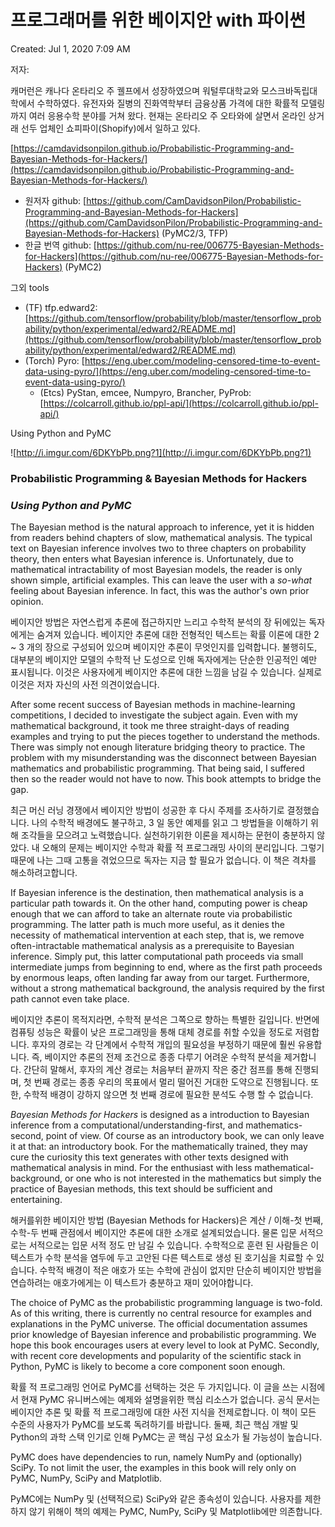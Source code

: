 # 프로그래머를 위한 베이지안 with 파이썬

Created: Jul 1, 2020 7:09 AM

저자: 

캐머런은 캐나다 온타리오 주 궬프에서 성장하였으며 워털루대학교와 모스크바독립대학에서 수학하였다. 유전자와 질병의 진화역학부터 금융상품 가격에 대한 확률적 모델링까지 여러 응용수학 분야를 거쳐 왔다. 현재는 온타리오 주 오타와에 살면서 온라인 상거래 선두 업체인 쇼피파이(Shopify)에서 일하고 있다.

[https://camdavidsonpilon.github.io/Probabilistic-Programming-and-Bayesian-Methods-for-Hackers/](https://camdavidsonpilon.github.io/Probabilistic-Programming-and-Bayesian-Methods-for-Hackers/)

- 원저자 github: [https://github.com/CamDavidsonPilon/Probabilistic-Programming-and-Bayesian-Methods-for-Hackers](https://github.com/CamDavidsonPilon/Probabilistic-Programming-and-Bayesian-Methods-for-Hackers) (PyMC2/3, TFP)
- 한글 번역 github: [https://github.com/nu-ree/006775-Bayesian-Methods-for-Hackers](https://github.com/nu-ree/006775-Bayesian-Methods-for-Hackers) (PyMC2)

그외 tools

- (TF) tfp.edward2: [https://github.com/tensorflow/probability/blob/master/tensorflow_probability/python/experimental/edward2/README.md](https://github.com/tensorflow/probability/blob/master/tensorflow_probability/python/experimental/edward2/README.md)
- (Torch) Pyro:
[https://eng.uber.com/modeling-censored-time-to-event-data-using-pyro/](https://eng.uber.com/modeling-censored-time-to-event-data-using-pyro/)
    - (Etcs) PyStan, emcee, Numpyro, Brancher, PyProb: [https://colcarroll.github.io/ppl-api/](https://colcarroll.github.io/ppl-api/)

Using Python and PyMC

![http://i.imgur.com/6DKYbPb.png?1](http://i.imgur.com/6DKYbPb.png?1)

### Probabilistic Programming & Bayesian Methods for Hackers

### *Using Python and PyMC*

The Bayesian method is the natural approach to inference, yet it is
hidden from readers behind chapters of slow, mathematical analysis. The
typical text on Bayesian inference involves two to three chapters on
probability theory, then enters what Bayesian inference is.
Unfortunately, due to mathematical intractability of most Bayesian
models, the reader is only shown simple, artificial examples. This can
leave the user with a *so-what* feeling about Bayesian inference. In fact, this was the author's own prior opinion.

베이지안 방법은 자연스럽게 추론에 접근하지만 느리고 수학적 분석의 장 뒤에있는 독자에게는 숨겨져 있습니다. 베이지안 추론에
대한 전형적인 텍스트는 확률 이론에 대한 2 ~ 3 개의 장으로 구성되어 있으며 베이지안 추론이 무엇인지를 입력합니다. 불행히도, 대부분의 베이지안 모델의 수학적 난 도성으로 인해 독자에게는 단순한 인공적인 예만 표시됩니다. 이것은 사용자에게 베이지안 추론에 대한 느낌을 남길 수 있습니다. 실제로 이것은 저자 자신의 사전 의견이었습니다.

After some recent success of Bayesian methods in machine-learning
competitions, I decided to investigate the subject again. Even with my
mathematical background, it took me three straight-days of reading
examples and trying to put the pieces together to understand the
methods. There was simply not enough literature bridging theory to
practice. The problem with my misunderstanding was the disconnect
between Bayesian mathematics and probabilistic programming. That being
said, I suffered then so the reader would not have to now. This book
attempts to bridge the gap.

최근 머신 러닝 경쟁에서 베이지안 방법이 성공한 후 다시 주제를 조사하기로 결정했습니다. 나의 수학적 배경에도 불구하고, 3 일 동안 예제를 읽고 그 방법들을 이해하기 위해 조각들을 모으려고 노력했습니다. 실천하기위한 이론을 제시하는 문헌이 충분하지
않았다. 내 오해의 문제는 베이지안 수학과 확률 적 프로그래밍 사이의 분리입니다. 그렇기 때문에 나는 그때 고통을 겪었으므로
독자는 지금 할 필요가 없습니다. 이 책은 격차를 해소하려고합니다.

If Bayesian inference is the destination, then mathematical analysis
is a particular path towards it. On the other hand, computing power is
cheap enough that we can afford to take an alternate route via
probabilistic programming. The latter path is much more useful, as it
denies the necessity of mathematical intervention at each step, that is, we remove often-intractable mathematical analysis as a prerequisite to
Bayesian inference. Simply put, this latter computational path proceeds
via small intermediate jumps from beginning to end, where as the first
path proceeds by enormous leaps, often landing far away from our target. Furthermore, without a strong mathematical background, the analysis
required by the first path cannot even take place.

베이지안 추론이 목적지라면, 수학적 분석은 그쪽으로 향하는 특별한 길입니다. 반면에 컴퓨팅 성능은 확률이 낮은 프로그래밍을
통해 대체 경로를 취할 수있을 정도로 저렴합니다. 후자의 경로는 각 단계에서 수학적 개입의 필요성을 부정하기 때문에 훨씬
유용합니다. 즉, 베이지안 추론의 전제 조건으로 종종 다루기 어려운 수학적 분석을 제거합니다. 간단히 말해서, 후자의 계산 경로는 처음부터 끝까지 작은 중간 점프를 통해 진행되며, 첫 번째 경로는 종종 우리의 목표에서 멀리 떨어진 거대한 도약으로 진행됩니다. 또한, 수학적 배경이 강하지 않으면 첫 번째 경로에 필요한 분석도 수행 할 수 없습니다.

*Bayesian Methods for Hackers* is designed as a introduction
to Bayesian inference from a computational/understanding-first, and
mathematics-second, point of view. Of course as an introductory book, we can only leave it at that: an introductory book. For the mathematically trained, they may cure the curiosity this text generates with other
texts designed with mathematical analysis in mind. For the enthusiast
with less mathematical-background, or one who is not interested in the
mathematics but simply the practice of Bayesian methods, this text
should be sufficient and entertaining.

해커를위한 베이지안 방법 (Bayesian Methods for Hackers)은 계산 / 이해-첫 번째, 수학-두 번째
관점에서 베이지안 추론에 대한 소개로 설계되었습니다. 물론 입문 서적으로는 서적으로는 입문 서적 정도 만 남길 수 있습니다. 수학적으로 훈련 된 사람들은 이 텍스트가 수학 분석을 염두에 두고 고안된 다른 텍스트로 생성 된 호기심을 치료할 수
있습니다. 수학적 배경이 적은 애호가 또는 수학에 관심이 없지만 단순히 베이지안 방법을 연습하려는 애호가에게는 이 텍스트가
충분하고 재미 있어야합니다.

The choice of PyMC as the probabilistic programming language is
two-fold. As of this writing, there is currently no central resource for examples and explanations in the PyMC universe. The official
documentation assumes prior knowledge of Bayesian inference and
probabilistic programming. We hope this book encourages users at every
level to look at PyMC. Secondly, with recent core developments and
popularity of the scientific stack in Python, PyMC is likely to become a core component soon enough.

확률 적 프로그래밍 언어로 PyMC를 선택하는 것은 두 가지입니다. 이 글을 쓰는 시점에서 현재 PyMC 유니버스에는 예제와 설명을위한 핵심 리소스가 없습니다. 공식 문서는 베이지안 추론 및 확률 적 프로그래밍에 대한 사전 지식을 전제로합니다. 이 책이 모든 수준의 사용자가 PyMC를 보도록 독려하기를 바랍니다. 둘째, 최근 핵심 개발 및 Python의 과학 스택 인기로 인해
PyMC는 곧 핵심 구성 요소가 될 가능성이 높습니다.

PyMC does have dependencies to run, namely NumPy and (optionally)
SciPy. To not limit the user, the examples in this book will rely only
on PyMC, NumPy, SciPy and Matplotlib.

PyMC에는 NumPy 및 (선택적으로) SciPy와 같은 종속성이 있습니다. 사용자를 제한하지 않기 위해이 책의 예제는 PyMC, NumPy, SciPy 및 Matplotlib에만 의존합니다.